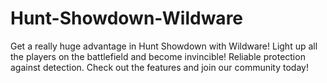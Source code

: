 # Hunt-Showdown-Wildware
Get a really huge advantage in Hunt Showdown with Wildware! Light up all the players on the battlefield and become invincible! Reliable protection against detection. Check out the features and join our community today!
